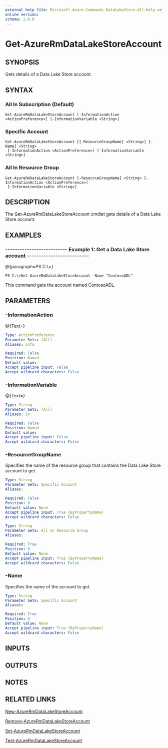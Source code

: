 ```yaml
---
external help file: Microsoft.Azure.Commands.DataLakeStore.dll-Help.xml
online version: 
schema: 2.0.0
---
```


# Get-AzureRmDataLakeStoreAccount
## SYNOPSIS
Gets details of a Data Lake Store account.

## SYNTAX

### All In Subscription (Default)
```
Get-AzureRmDataLakeStoreAccount [-InformationAction <ActionPreference>] [-InformationVariable <String>]
```

### Specific Account
```
Get-AzureRmDataLakeStoreAccount [[-ResourceGroupName] <String>] [-Name] <String>
 [-InformationAction <ActionPreference>] [-InformationVariable <String>]
```

### All In Resource Group
```
Get-AzureRmDataLakeStoreAccount [-ResourceGroupName] <String> [-InformationAction <ActionPreference>]
 [-InformationVariable <String>]
```

## DESCRIPTION
The Get-AzureRmDataLakeStoreAccount cmdlet gets details of a Data Lake Store account.

## EXAMPLES

### --------------------------  Example 1: Get a Data Lake Store account  --------------------------
@{paragraph=PS C:\\\>}

```
PS C:\>Get-AzureRmDataLakeStoreAccount -Name "ContosoADL"
```

This command gets the account named ContosoADL.

## PARAMETERS

### -InformationAction
@{Text=}

```yaml
Type: ActionPreference
Parameter Sets: (All)
Aliases: infa

Required: False
Position: Named
Default value: 
Accept pipeline input: False
Accept wildcard characters: False
```

### -InformationVariable
@{Text=}

```yaml
Type: String
Parameter Sets: (All)
Aliases: iv

Required: False
Position: Named
Default value: 
Accept pipeline input: False
Accept wildcard characters: False
```

### -ResourceGroupName
Specifies the name of the resource group that contains the Data Lake Store account to get.

```yaml
Type: String
Parameter Sets: Specific Account
Aliases: 

Required: False
Position: 0
Default value: None
Accept pipeline input: True (ByPropertyName)
Accept wildcard characters: False
```

```yaml
Type: String
Parameter Sets: All In Resource Group
Aliases: 

Required: True
Position: 0
Default value: None
Accept pipeline input: True (ByPropertyName)
Accept wildcard characters: False
```

### -Name
Specifies the name of the account to get.

```yaml
Type: String
Parameter Sets: Specific Account
Aliases: 

Required: True
Position: 0
Default value: None
Accept pipeline input: True (ByPropertyName)
Accept wildcard characters: False
```

## INPUTS

## OUTPUTS

## NOTES

## RELATED LINKS

[New-AzureRmDataLakeStoreAccount]()

[Remove-AzureRmDataLakeStoreAccount]()

[Set-AzureRmDataLakeStoreAccount]()

[Test-AzureRmDataLakeStoreAccount]()

